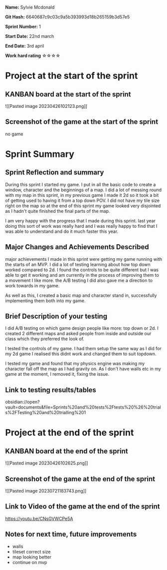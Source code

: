**Name:** Sylvie Mcdonald

**Git Hash:** 6640687c9c03c9a5b393993d18b265159b3d57e5

**Sprint Number:** 1

**Start Date:** 22nd march

**End Date:** 3rd april

**Work hard rating**
☆☆☆☆

# Project at the start of the sprint
## **KANBAN board at the start of the sprint**
![[Pasted image 20230426102123.png]]

## **Screenshot of the game at the start of the sprint**
no game
# Sprint Summary
## **Sprint Reflection and summary**
During this sprint I started my game. I put in all the basic code to create a window, character and the beginnings of a map. I did a lot of messing round with my map in this sprint, in my previous game I made it 2d so it took a bit of getting used to having it from a top down POV. I did not have my tile size right on the map so at the end of this sprint my game looked very disjointed as I hadn't quite finished the final parts of the map. 

I am very happy with the progress that I made during this sprint. last year doing this sort of work was really hard and I was really happy to find that I was able to understand and do it much faster this year.

## **Major Changes and Achievements Described**
major achievements I made in this sprint were getting my game running with the starts of an MVP. I did a lot of testing learning about how top down worked compared to 2d. I found the controls to be quite different but I was able to get it working and am currently in the process of improving them to a movement I like more. the A/B testing I did also gave me a direction to work towards in my game.

As well as this, I created a basic map and character stand in, successfully implementing them both into my game. 

## **Brief Description of your testing**
I did A/B testing on which  game design people like more: top down or 2d. I created 2 different maps and asked people from inside and outside our class which they preferred the look of.

I tested the controls of my game. I had them setup the same way as I did for my 2d game I realised this didnt work and changed them to suit topdown.

I tested my game and found that my physics engine was making my character fall off the map as I had gravity on. As I don't have walls etc in my game at the moment, I removed it, fixing the issue.

## **Link to testing results/tables**
obsidian://open?vault=documents&file=Sprints%20and%20tests%2Ftests%20%26%20trials%2FTesting%20and%20trialling%201 


# Project at the end of the sprint
## **KANBAN board at the end of the sprint**
![[Pasted image 20230426102625.png]]

## **Screenshot of the game at the end of the sprint**
![[Pasted image 20230721183743.png]]

## Link to **Video of the game at the end of the sprint**
https://youtu.be/CNsGVWCPe5A

## **Notes for next time, future improvements**
- walls
- tileset correct size
- map looking better
- continue on mvp

